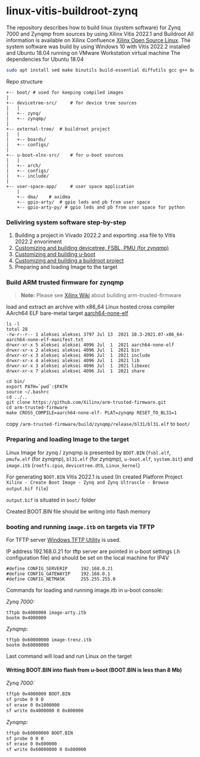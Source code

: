 # linux-vitis-buildroot-zynq
The repository describes how to build linux (system software) for Zynq 7000 and Zynqmp from sources by using Xilinx Vitis 2022.1 and Buildroot
All information is available on Xilinx Confluence [Xilinx Open Source Linux](https://xilinx-wiki.atlassian.net/wiki/spaces/A/pages/460653138/Xilinx+Open+Source+Linux).
The system software was build by using Windows 10 with Vitis 2022.2 installed and Ubuntu 18.04 running on VMware Workstation virtual machine
The dependencies for Ubuntu 18.04

```sh
sudo apt install sed make binutils build-essential diffutils gcc g++ bash patch gzip bzip2 perl tar cpio unzip rsync file bc findutils wget subversion
```

Repo structure

```
+-- boot/ # used for keeping compiled images
|
+-- devicetree-src/ 	# for device tree sources
|	|
|	+-- zynq/
|	+-- zynqmp/
|
+-- external-tree/ 	# buildroot project
|	|
|	+-- boards/
|	+-- configs/
|
+-- u-boot-xlnx-src/ 	# for u-boot sources
|	|
|	+-- arch/
|	+-- configs/
|	+-- include/
|
+-- user-space-app/ 	# user space application
	|
	+-- dma/ 	# axidma
	+-- gpio-arty/	# gpio leds and pb from user space
	+-- gpio-arty-py/ # gpio leds and pb from user space for python
```


### Deliviring system software step-by-step

1. Building a project in Vivado 2022.2 and exporting .xsa file to Vitis 2022.2 envoriment
1. [Customizing and building devicetree, FSBL, PMU (for zynqmp)](https://github.com/farbius/linux-vitis-zynq/tree/main/devicetree-src)
1. [Customizing and building u-boot](https://github.com/farbius/linux-vitis-zynq/tree/main/u-boot-xlnx-src)
1. [Customizing and building a buildroot project](https://github.com/farbius/linux-vitis-zynq/tree/main/external-tree)
1. Preparing and loading Image to the target

### Build ARM trusted firmware for zynqmp

> **Note:** Please see [Xilinx Wiki](https://xilinx-wiki.atlassian.net/wiki/spaces/A/pages/18842305/Build+ARM+Trusted+Firmware+ATF) about building arm-trusted-firmware  


load and extract an archive with x86_64 Linux hosted cross compiler AArch64 ELF bare-metal target [aarch64-none-elf](https://developer.arm.com/downloads/-/gnu-a)

```
ls -l
total 28
-rw-r--r-- 1 aleksei aleksei 3797 Jul 13  2021 10.3-2021.07-x86_64-aarch64-none-elf-manifest.txt
drwxr-xr-x 5 aleksei aleksei 4096 Jul  1  2021 aarch64-none-elf
drwxr-xr-x 2 aleksei aleksei 4096 Jul  1  2021 bin
drwxr-xr-x 3 aleksei aleksei 4096 Jul  1  2021 include
drwxr-xr-x 4 aleksei aleksei 4096 Jul  1  2021 lib
drwxr-xr-x 3 aleksei aleksei 4096 Jul  1  2021 libexec
drwxr-xr-x 7 aleksei aleksei 4096 Jul  1  2021 share

cd bin/
export PATH=`pwd`:$PATH
source ~/.bashrc
cd ../..
git clone https://github.com/Xilinx/arm-trusted-firmware.git
cd arm-trusted-firmware
make CROSS_COMPILE=aarch64-none-elf- PLAT=zynqmp RESET_TO_BL31=1
```

copy `/arm-trusted-firmware/build/zynqmp/release/bl31/bl31.elf` to `boot/`


### Preparing and loading Image to the target
Linux Image for zynq / zynqmp is presented by `BOOT.BIN` (`fsbl.elf`, `pmufw.elf` (for zynqmp), `bl31.elf` (for zynqmp), `u-boot.elf`, `system.bit`) 
and `image.itb` (`rootfs.cpio`, `devicetree.dtb`, `Linux_kernel`) 

For generating `BOOT.BIN` Vitis 2022.1 is used (In created Platform Project `Xilinx - Create Boot Image - Zynq and Zynq Ultrascle - Browse output.bif file`) 

`output.bif` is situated in `boot/` folder

Created BOOT.BIN file should be writing into flash memory


### booting and running `image.itb` on targets via TFTP

For TFTP server [Windows TFTP Utility](https://sourceforge.net/projects/tftputil/) is used.

IP address 192.168.0.21 for tftp server are pointed in u-boot settings (.h configuration file) and should be set on the local machine for IP4V
```
#define CONFIG_SERVERIP 	192.168.0.21
#define CONFIG_GATEWAYIP	192.168.0.1
#define CONFIG_NETMASK		255.255.255.0
```

Commands for loading and running image.itb in u-boot console:

*Zynq 7000:*
```
tftpb 0x4000000 image-arty.itb
bootm 0x4000000
```

*Zynqmp:*
```
tftpb 0x60000000 image-trenz.itb
bootm 0x60000000
```

Last command will load and run Linux on the target

#### Writing BOOT.BIN into flash from u-boot (BOOT.BIN is less than 8 Mb)


*Zynq 7000:*
```sh
tftpb 0x4000000 BOOT.BIN
sf probe 0 0 0
sf erase 0 0x1000000
sf write 0x4000000 0 0x800000
```

*Zynqmp:*
```sh
tftpb 0x60000000 BOOT.BIN
sf probe 0 0 0
sf erase 0 0x800000
sf write 0x60000000 0 0x800000
```
